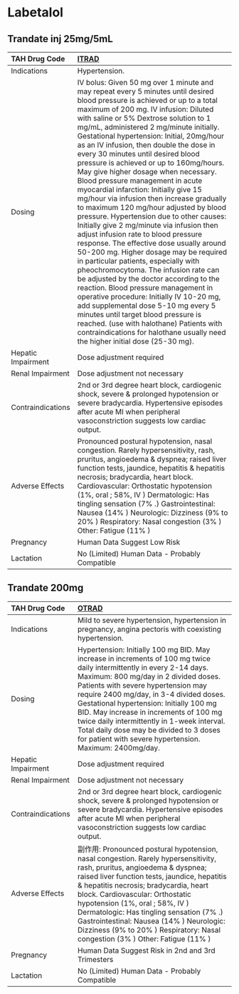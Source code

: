 # Labetalol

## Trandate inj 25mg/5mL

| TAH Drug Code      | [ITRAD](https://www.tahsda.org.tw/drugs/hissearch.php?drug_code=ITRAD)                                                                                                                                                                                                                                                                                                                                                                                                                                                                                                                                                                                                                                                                                                                                                                                                                                                                                                                                                                                                                                                                                                                                                                                                                 |
|:-------------------|:---------------------------------------------------------------------------------------------------------------------------------------------------------------------------------------------------------------------------------------------------------------------------------------------------------------------------------------------------------------------------------------------------------------------------------------------------------------------------------------------------------------------------------------------------------------------------------------------------------------------------------------------------------------------------------------------------------------------------------------------------------------------------------------------------------------------------------------------------------------------------------------------------------------------------------------------------------------------------------------------------------------------------------------------------------------------------------------------------------------------------------------------------------------------------------------------------------------------------------------------------------------------------------------|
| Indications        | Hypertension.                                                                                                                                                                                                                                                                                                                                                                                                                                                                                                                                                                                                                                                                                                                                                                                                                                                                                                                                                                                                                                                                                                                                                                                                                                                                          |
| Dosing             | IV bolus: Given 50 mg over 1 minute and may repeat every 5 minutes until desired blood pressure is achieved or up to a total maximum of 200 mg. IV infusion: Diluted with saline or 5% Dextrose solution to 1 mg/mL, administered 2 mg/minute initially. Gestational hypertension: Initial, 20mg/hour as an IV infusion, then double the dose in every 30 minutes until desired blood pressure is achieved or up to 160mg/hours. May give higher dosage when necessary. Blood pressure management in acute myocardial infarction: Initially give 15 mg/hour via infusion then increase gradually to maximum 120 mg/hour adjusted by blood pressure. Hypertension due to other causes: Initially give 2 mg/minute via infusion then adjust infusion rate to blood pressure response. The effective dose usually around 50-200 mg. Higher dosage may be required in particular patients, especially with pheochromocytoma. The infusion rate can be adjusted by the doctor according to the reaction. Blood pressure management in operative procedure: Initially IV 10-20 mg, add supplemental dose 5-10 mg every 5 minutes until target blood pressure is reached. (use with halothane) Patients with contraindications for halothane usually need the higher initial dose (25-30 mg). |
| Hepatic Impairment | Dose adjustment required                                                                                                                                                                                                                                                                                                                                                                                                                                                                                                                                                                                                                                                                                                                                                                                                                                                                                                                                                                                                                                                                                                                                                                                                                                                               |
| Renal Impairment   | Dose adjustment not necessary                                                                                                                                                                                                                                                                                                                                                                                                                                                                                                                                                                                                                                                                                                                                                                                                                                                                                                                                                                                                                                                                                                                                                                                                                                                          |
| Contraindications  | 2nd or 3rd degree heart block, cardiogenic shock, severe & prolonged hypotension or severe bradycardia. Hypertensive episodes after acute MI when peripheral vasoconstriction suggests low cardiac output.                                                                                                                                                                                                                                                                                                                                                                                                                                                                                                                                                                                                                                                                                                                                                                                                                                                                                                                                                                                                                                                                             |
| Adverse Effects    | Pronounced postural hypotension, nasal congestion. Rarely hypersensitivity, rash, pruritus, angioedema & dyspnea; raised liver function tests, jaundice, hepatitis & hepatitis necrosis; bradycardia, heart block. Cardiovascular: Orthostatic hypotension (1%, oral ; 58%, IV ) Dermatologic: Has tingling sensation (7% .) Gastrointestinal: Nausea (14% ) Neurologic: Dizziness (9% to 20% ) Respiratory: Nasal congestion (3% ) Other: Fatigue (11% )                                                                                                                                                                                                                                                                                                                                                                                                                                                                                                                                                                                                                                                                                                                                                                                                                              |
| Pregnancy          | Human Data Suggest Low Risk                                                                                                                                                                                                                                                                                                                                                                                                                                                                                                                                                                                                                                                                                                                                                                                                                                                                                                                                                                                                                                                                                                                                                                                                                                                            |
| Lactation          | No (Limited) Human Data - Probably Compatible                                                                                                                                                                                                                                                                                                                                                                                                                                                                                                                                                                                                                                                                                                                                                                                                                                                                                                                                                                                                                                                                                                                                                                                                                                          |

## Trandate 200mg

| TAH Drug Code      | [OTRAD](https://www.tahsda.org.tw/drugs/hissearch.php?drug_code=OTRAD)                                                                                                                                                                                                                                                                                                                                                                                                                     |
|:-------------------|:-------------------------------------------------------------------------------------------------------------------------------------------------------------------------------------------------------------------------------------------------------------------------------------------------------------------------------------------------------------------------------------------------------------------------------------------------------------------------------------------|
| Indications        | Mild to severe hypertension, hypertension in pregnancy, angina pectoris with coexisting hypertension.                                                                                                                                                                                                                                                                                                                                                                                      |
| Dosing             | Hypertension: Initially 100 mg BID. May increase in increments of 100 mg twice daily intermittently in every 2-14 days. Maximum: 800 mg/day in 2 divided doses. Patients with severe hypertension may require 2400 mg/day, in 3-4 divided doses. Gestational hypertension: Initially 100 mg BID. May increase in increments of 100 mg twice daily intermittently in 1-week interval. Total daily dose may be divided to 3 doses for patient with severe hypertension. Maximum: 2400mg/day. |
| Hepatic Impairment | Dose adjustment required                                                                                                                                                                                                                                                                                                                                                                                                                                                                   |
| Renal Impairment   | Dose adjustment not necessary                                                                                                                                                                                                                                                                                                                                                                                                                                                              |
| Contraindications  | 2nd or 3rd degree heart block, cardiogenic shock, severe & prolonged hypotension or severe bradycardia. Hypertensive episodes after acute MI when peripheral vasoconstriction suggests low cardiac output.                                                                                                                                                                                                                                                                                 |
| Adverse Effects    | 副作用: Pronounced postural hypotension, nasal congestion. Rarely hypersensitivity, rash, pruritus, angioedema & dyspnea; raised liver function tests, jaundice, hepatitis & hepatitis necrosis; bradycardia, heart block. Cardiovascular: Orthostatic hypotension (1%, oral ; 58%, IV ) Dermatologic: Has tingling sensation (7% .) Gastrointestinal: Nausea (14% ) Neurologic: Dizziness (9% to 20% ) Respiratory: Nasal congestion (3% ) Other: Fatigue (11% )                          |
| Pregnancy          | Human Data Suggest Risk in 2nd and 3rd Trimesters                                                                                                                                                                                                                                                                                                                                                                                                                                          |
| Lactation          | No (Limited) Human Data - Probably Compatible                                                                                                                                                                                                                                                                                                                                                                                                                                              |

